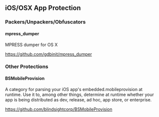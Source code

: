 ## iOS/OSX App Protection

### Packers/Unpackers/Obfuscators
#### mpress_dumper
MPRESS dumper for OS X

https://github.com/gdbinit/mpress_dumper

### Other Protections
#### BSMobileProvision
A category for parsing your iOS app's embedded.mobileprovision at runtime. Use it to, among other things, determine at runtime whether your app is being distributed as dev, release, ad hoc, app store, or enterprise.

https://github.com/blindsightcorp/BSMobileProvision


